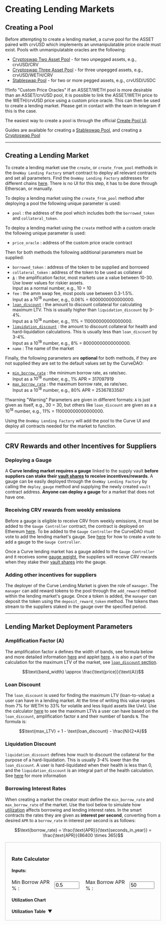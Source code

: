 <h1>Creating Lending Markets</h1>

## **Creating a Pool**

Before attempting to create a lending market, a curve pool for the ASSET paired with crvUSD which implements an unmanipulatable price oracle must exist.   Pools with unmanipulatable oracles are the following:

 - [Cryptoswap Two Asset Pool](https://docs.curve.fi/references/deployed-contracts/#twocrypto-ng) - for two unpegged assets, e.g., crvUSD/CRV
 - [Cryptoswap Three Asset Pool](https://docs.curve.fi/references/deployed-contracts/#tricrypto-ng) - for three unpegged assets, e.g., crvUSD/WETH/CRV
 - [Stableswap Pool](https://docs.curve.fi/references/deployed-contracts/#stableswap-ng) - for two or more pegged assets, e.g., crvUSD/USDC


!!!info "Custom Price Oracles" 
    If an ASSET/WETH pool is more desirable than an ASSET/crvUSD pool, it is possible to link the ASSET/WETH price to the WETH/crvUSD price using a custom price oracle.  This can then be used to create a lending market.  Please get in contact with the team in telegram if this is the case.

The easiest way to create a pool is through the official [Create Pool UI](https://curve.fi/#/ethereum/create-pool).

Guides are available for creating a [Stableswap Pool](../pool-creation/creating-a-stableswap-pool.md), and creating a [Cryptoswap Pool](../pool-creation/creating-a-cryptoswap-pool.md)

---

## **Creating a Lending Market**

To create a lending market use the `create`, or `create_from_pool` methods in the `OneWay Lending Factory` smart contract to deploy all relevant contracts and set all parameters.  Find the `OneWay Lending Factory` addresses for different chains [here](https://docs.curve.fi/references/deployed-contracts/#curve-lending).  There is no UI for this step, it has to be done through Etherscan, or manually.

To deploy a lending market using the `create_from_pool` method after deploying a pool the following unique parameter is used:

 - `pool` : the address of the pool which includes both the `borrowed_token` and `collateral_token`.

To deploy a lending market using the `create` method with a custom oracle the following unique parameter is used:

 - `price_oracle` : address of the custom price oracle contract

Then for both methods the following additional parameters must be supplied:

 - `borrowed_token` : address of the token to be supplied and borrowed
 - `collateral_token` : address of the token to be used as collateral
 - [`A`](#amplification-factor-a) : the amplification factor, most markets use a value between 10-30.  Use lower values for riskier assets.  
 Input as a normal number, e.g., 10 = 10
 - `fee` : the amm swap fee, most pools use between 0.3-1.5%.  
 Input as a $10^{18}$ number, e.g., 0.06% = 6000000000000000.
 - [`loan_discount`](#loan-discount) : the amount to discount collateral for calculating maximum LTV.  This is usually higher than `liquidation_discount` by 3-4%.  
 Input as a $10^{18}$ number, e.g., 11% = 110000000000000000.
 - [`liquidation_discount`](#liquidation-discount) : the amount to discount collateral for health and hard-liquidation calculations.  This is usually less than `loan_discount` by 3-4%.  
 Input as a $10^{18}$ number, e.g., 8% = 80000000000000000.
 - `name` : The name of the market

Finally, the following parameters are **optional** for both methods, if they are not supplied they are set to the default values set by the CurveDAO:

 - [`min_borrow_rate`](#borrowing-interest-rates) : the minimum borrow rate, as rate/sec.  
 Input as a $10^{18}$ number, e.g., 1% APR = 317097919
 - [`max_borrow_rate`](#borrowing-interest-rates) : the maximum borrow rate, as rate/sec.  
 Input as a $10^{18}$ number, e.g., 80% APR = 25367833587

!!!warning "Warning"
    Parameters are given in different formats: `A` is just given as itself, e.g., 30 = 30, but others like `loan_discount` are given as a a $10^{18}$ number, e.g., 11% = 110000000000000000.

Using the `OneWay Lending Factory` will add the pool to the Curve UI and deploy all contracts needed for the market to function.

---

## **CRV Rewards and other Incentives for Suppliers**

### **Deploying a Gauge**

A **Curve lending market requires a gauge** linked to the supply vault **before suppliers can stake their [vault shares](./overview.md#supply-vault-share-tokens) to receive incentives/rewards**.  A gauge can be easily deployed through the `OneWay Lending Factory` by calling the `deploy_gauge` method and supplying the newly created `vault` contract address.  **Anyone can deploy a gauge** for a market that does not have one.

### **Receiving CRV rewards from weekly emissions**

Before a gauge is eligible to receive CRV from weekly emissions, it must be added to the `Gauge Controller` contract, the contract is deployed on Ethereum [here](https://etherscan.io/address/0x2F50D538606Fa9EDD2B11E2446BEb18C9D5846bB).  To be added to the `Gauge Controller` the CurveDAO must vote to add the lending market's gauge.  See [here](../reward-gauges/creating-a-pool-gauge.md#submit-a-dao-vote) for how to create a vote to add a gauge to the `Gauge Controller`.

Once a Curve lending market has a gauge added to the `Gauge Controller` and it receives some [gauge weight](../reward-gauges/gauge-weights.md), the suppliers will receive CRV rewards when they stake their [vault shares](./overview.md#supply-vault-share-tokens) into the gauge.

### **Adding other incentives for suppliers**

The deployer of the Curve Lending Market is given the role of `manager`.  The `manager` can add reward tokens to the pool through the `add_reward` method within the lending market's gauge.  Once a token is added, the `manager` can deposit the token using the `deposit_reward_token` method.  The tokens then stream to the suppliers staked in the gauge over the specified period.

---

## **Lending Market Deployment Parameters**

### **Amplification Factor (A)**

The amplification factor `A` defines the width of bands, see formula below and more detailed information [here](../crvusd/loan-concepts.md#bands-n) and applet [here](../crvusd/loan-concepts.md#band-calculator).  `A` is also a part of the calculation for the maximum LTV of the market, see [`loan_discount` section](#loan-discount).

$$\text{band_width} \approx \frac{\text{price}}{\text{A}}$$

### **Loan Discount**

The `loan_discount` is used for finding the maximum LTV (loan-to-value) a user can have in a lending market.  At the time of writing this value ranges from 7% for WETH to 33% for volatile and less liquid assets like UwU.  Use the calculator [here](../crvusd/loan-concepts.md#loan-discount) to see the maximum LTVs a user can have based on the `loan_discount`, amplification factor `A` and their number of bands `N`.  The formula is:

$$\text{max_LTV} = 1 - \text{loan_discount} - \frac{N}{2*A}$$

### **Liquidation Discount**

`liquidation_discount` defines how much to discount the collateral for the purpose of a hard-liquidation.  This is usually 3-4% lower than the `loan_discount`.  A user is hard-liquidated when their health is less than 0, and the `liquidation_discount` is an integral part of the health calculation.  See [here](../crvusd/loan-concepts.md#loan-health) for more information

### **Borrowing Interest Rates**

When creating a market the creator must define the `min_borrow_rate` and `max_borrow_rate` of the market.  Use the tool below to simulate how [utilization](./overview.md#utilization-rate) affects borrowing and lending interest rates.  In the smart contracts the rates they are given as **interest per second**, converting from a desired `APR` to a `borrow_rate` in interest per second is as follows:

$$\text{borrow_rate} = \frac{\text{APR}}{\text{seconds_in_year}} = \frac{\text{APR}}{86400 \times 365}$$

<div style="border: 1px solid #ccc; padding: 20px; margin-bottom:0;">
<h3>Rate Calculator</h3>
<h4>Inputs:</h4>
<div class="input">
<div style="display: flex; align-items: center; justify-content: center; font-size: 16px;">
    <label for="rateMinInput" style="margin-right: 10px;">Min Borrow APR % :</label>
    <input type="number" id="rateMinInput" min="0" max="1000" step="1" value="0.5" style="font-size: 16px; width: 80px;">
    <label for="rateMaxInput" style="margin-left: 20px; margin-right: 10px;">Max Borrow APR % :</label>
    <input type="number" id="rateMaxInput" min="0" max="1000" step="1" value="50" style="font-size: 16px; width: 80px;">
</div>
<h4>Utilization Chart</h4>
<canvas id="interestRateChart"></canvas>
</div>
<div class="collapsible-table">
  <h4 class="collapsible-heading">
    Utilization Table
    <span class="expand-text"></span>
  </h4>
  <div id="dataTable" class="md-typeset__table"></div>
</div>
</div>



<script src="https://cdn.jsdelivr.net/npm/chart.js"></script>
<script src="https://cdn.jsdelivr.net/npm/chartjs-plugin-annotation"></script>

<script>

document.addEventListener("change", function (event) {
    if (event.target.matches('input[name="__palette"]')) {
      location.reload();
    }
  });

function isUserDarkmode() {
  var colorScheme = document.querySelector('body').getAttribute('data-md-color-scheme');
  return colorScheme === 'slate';
}

let rateChart = null;
let tableData = [];

 function updateAll() {
    updateRateGraph();
    updateTable();
}

document.addEventListener('DOMContentLoaded', function() {
    updateAll(); // Draw the initial rate graph with default values

    // rate graph
    const rateMinInput = document.getElementById('rateMinInput');
    const rateMaxInput = document.getElementById('rateMaxInput');
    rateMinInput.addEventListener('change', updateAll);
    rateMaxInput.addEventListener('change', updateAll);
});

function updateRateGraph() {
    const rateMin = parseFloat(document.getElementById('rateMinInput').value)/100;
    const rateMax = parseFloat(document.getElementById('rateMaxInput').value)/100;
    let borrowDataPoints = [];
    let lendDataPoints = [];
    tableData = [];

    for (let u = 0; u <= 1.01; u += 0.01) {
        let borrowRate = rateMin * Math.pow((rateMax / rateMin), u);
        let lendRate = u * rateMin * Math.pow((rateMax / rateMin), u);
        borrowDataPoints.push({x: u * 100, y: borrowRate * 100});
        lendDataPoints.push({x: u * 100, y: lendRate * 100});
        
        // Add data to table array (rounded to 2 decimal places)
        tableData.push({
            utilization: (u * 100).toFixed(2),
            borrowAPR: (borrowRate * 100).toFixed(2),
            lendAPR: (lendRate * 100).toFixed(2),
            spread:  ((borrowRate-lendRate) * 100).toFixed(2)
        });
    }

    const ctx = document.getElementById('interestRateChart').getContext('2d');

    const data = {
        datasets: [
            {
                label: 'Borrow APR',
                data: borrowDataPoints,
                borderColor: 'rgba(75, 192, 192, 0.9)',
                fill: false,
                pointRadius: 0,
                showLine: true,
                borderWidth: 2,
            },
            {
                label: 'Lend APR',
                data: lendDataPoints,
                borderColor: 'rgba(255, 99, 132, 0.9)',
                fill: false,
                pointRadius: 0,
                showLine: true,
                borderWidth: 2,
            }
        ]
    };

    const config = {
        type: 'scatter',
        data: data,
        options: {
            scales: {
                x: {
                    type: 'linear',
                    position: 'bottom',
                    title: {
                        display: true,
                        text: 'Utilization (%)'
                    },
                    max: 100
                },
                y: {
                    title: {
                        display: true,
                        text: 'APR (%)'
                    },
                    beginAtZero: true
                }
            },
            interaction: {
                mode: 'nearest',
                intersect: false,
                axis: 'x'
            },
            plugins: {
                tooltip: {
                    mode: 'index',
                    intersect: false,
                    filter: function(tooltipItem) {
                        return tooltipItem.datasetIndex === 0;
                    },
                    enabled: true,
                    backgroundColor: 'rgba(0, 0, 0, 0.7)',
                    bodyColor: '#ffffff',
                    bodyFont: {
                        size: 12,
                    },
                    borderColor: 'rgba(0, 0, 0, 0.7)',
                    borderWidth: 1,
                    usePointStyle: false,
                    padding: 4,
                    displayColors: false,
                    callbacks: {
                        title: function() {
                            return '';
                        },
                        label: function(context) {
                            const utilization = context.parsed.x.toFixed(2);
                            const borrowRate = context.chart.data.datasets[0].data[context.dataIndex].y.toFixed(2);
                            const lendRate = context.chart.data.datasets[1].data[context.dataIndex].y.toFixed(2);
                            return [
                                `Utilization: ${utilization}%`,
                                `Borrow APR: ${borrowRate}%`,
                                `Lend APR: ${lendRate}%`
                            ];
                        }
                    }
                },
            },
            legend: {
                position: 'bottom'
            }
        }     
    };

    if (rateChart) {
            rateChart.destroy();
    }
        rateChart = new Chart(ctx, config);
    }
  
   function updateTable() {
    // Create and populate the table
    const tableContainer = document.getElementById('dataTable');
    let csv = `Utilization; Borrow APR; Lend APR; Spread`;
    let tableHTML = `
        <table>
            <thead>
                <tr>
                    <th>Utilization (%)</th>
                    <th>Borrow APR (%)</th>
                    <th>Lend APR (%)</th>
                    <th>Spread (%)</th>
                </tr>
            </thead>
            <tbody>
    `;

    
    for (let i = 0; i < tableData.length; i++) {
        if (i % 5 === 0) { // Only add rows for every 5% step
            const row = tableData[i];
            csv += `${row.utilization};${row.borrowAPR};${row.lendAPR};${row.spread}`;
            tableHTML += `
                <tr>
                    <td>${row.utilization}</td>
                    <td>${row.borrowAPR}</td>
                    <td>${row.lendAPR}</td>
                     <td>${row.spread}</td>
                </tr>
            `;
        }
    }

    tableHTML += `
            </tbody>
        </table>
    `;

   tableContainer.innerHTML = tableHTML;
   console.log(csv);
   }
 
</script>

<style>
  .collapsible-heading {
    cursor: pointer;
    margin-bottom: 0;
    display: flex;
    align-items: center;
  }
  .collapsible-heading::after {
    content: '\25BC';
    margin-left: 0.5em;
    display: inline-block;
    transition: transform 0.15s ease-in-out;
  }
  .collapsible-heading.collapsed::after {
    transform: rotate(-90deg);
  }
  .collapsible-table.collapsed #dataTable {
    display: none;
  }
  .expand-text {
    font-weight: normal;
    color: grey;
    font-size: 0.8em;
    margin-left: 0.3em;
    order: 1;
  }
  .collapsible-heading::after {
    order: 0;
  }
</style>

<script>
document.addEventListener('DOMContentLoaded', function() {
  const heading = document.querySelector('.collapsible-heading');
  const table = document.querySelector('.collapsible-table');
  const expandText = heading.querySelector('.expand-text');
  
  // Set initial state to collapsed and set initial text
  table.classList.add('collapsed');
  heading.classList.add('collapsed');
  expandText.textContent = '(click to expand)';

  heading.addEventListener('click', function() {
    table.classList.toggle('collapsed');
    heading.classList.toggle('collapsed');
    
    // Update expand/collapse text
    expandText.textContent = table.classList.contains('collapsed') ? '(click to expand)' : '(click to collapse)';
  });
});
</script>